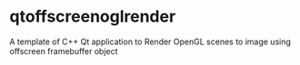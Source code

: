 # qtoffscreenoglrender
A template of C++ Qt application to Render OpenGL scenes to image using offscreen framebuffer object


